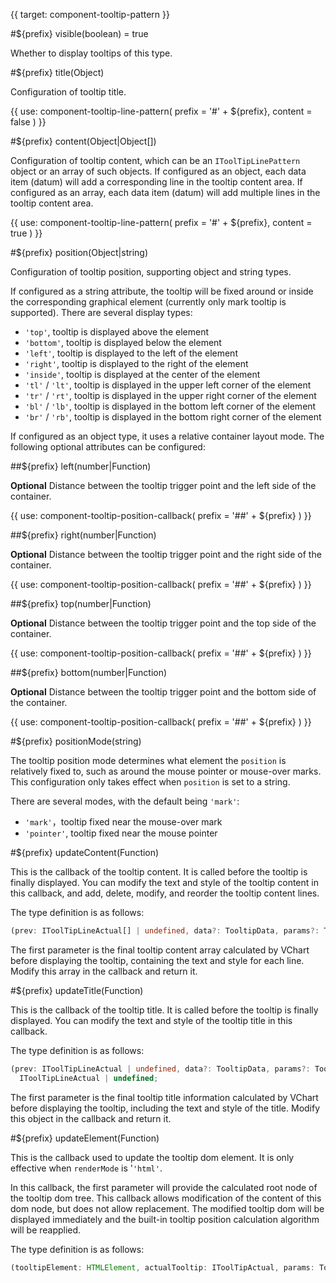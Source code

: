 {{ target: component-tooltip-pattern }}

<!-- ITooltipPattern -->

#${prefix} visible(boolean) = true

Whether to display tooltips of this type.

#${prefix} title(Object)

Configuration of tooltip title.

{{ use: component-tooltip-line-pattern(
  prefix = '#' + ${prefix},
  content = false
) }}

#${prefix} content(Object|Object[])

Configuration of tooltip content, which can be an `IToolTipLinePattern` object or an array of such objects. If configured as an object, each data item (datum) will add a corresponding line in the tooltip content area. If configured as an array, each data item (datum) will add multiple lines in the tooltip content area.

{{ use: component-tooltip-line-pattern(
  prefix = '#' + ${prefix},
  content = true
) }}

#${prefix} position(Object|string)

Configuration of tooltip position, supporting object and string types.

If configured as a string attribute, the tooltip will be fixed around or inside the corresponding graphical element (currently only mark tooltip is supported). There are several display types:

- `'top'`, tooltip is displayed above the element
- `'bottom'`, tooltip is displayed below the element
- `'left'`, tooltip is displayed to the left of the element
- `'right'`, tooltip is displayed to the right of the element
- `'inside'`, tooltip is displayed at the center of the element
- `'tl'` / `'lt'`, tooltip is displayed in the upper left corner of the element
- `'tr'` / `'rt'`, tooltip is displayed in the upper right corner of the element
- `'bl'` / `'lb'`, tooltip is displayed in the bottom left corner of the element
- `'br'` / `'rb'`, tooltip is displayed in the bottom right corner of the element

If configured as an object type, it uses a relative container layout mode. The following optional attributes can be configured:

##${prefix} left(number|Function)

**Optional** Distance between the tooltip trigger point and the left side of the container.

{{ use: component-tooltip-position-callback(
  prefix = '##' + ${prefix}
) }}

##${prefix} right(number|Function)

**Optional** Distance between the tooltip trigger point and the right side of the container.

{{ use: component-tooltip-position-callback(
  prefix = '##' + ${prefix}
) }}

##${prefix} top(number|Function)

**Optional** Distance between the tooltip trigger point and the top side of the container.

{{ use: component-tooltip-position-callback(
  prefix = '##' + ${prefix}
) }}

##${prefix} bottom(number|Function)

**Optional** Distance between the tooltip trigger point and the bottom side of the container.

{{ use: component-tooltip-position-callback(
  prefix = '##' + ${prefix}
) }}

#${prefix} positionMode(string)

The tooltip position mode determines what element the `position` is relatively fixed to, such as around the mouse pointer or mouse-over marks. This configuration only takes effect when `position` is set to a string.

There are several modes, with the default being `'mark'`:

- `'mark'`，tooltip fixed near the mouse-over mark
- `'pointer'`, tooltip fixed near the mouse pointer

#${prefix} updateContent(Function)

This is the callback of the tooltip content. It is called before the tooltip is finally displayed. You can modify the text and style of the tooltip content in this callback, and add, delete, modify, and reorder the tooltip content lines.

The type definition is as follows:

```ts
(prev: IToolTipLineActual[] | undefined, data?: TooltipData, params?: TooltipHandlerParams) => IToolTipLineActual[] | undefined;
```

The first parameter is the final tooltip content array calculated by VChart before displaying the tooltip, containing the text and style for each line. Modify this array in the callback and return it.

#${prefix} updateTitle(Function)

This is the callback of the tooltip title. It is called before the tooltip is finally displayed. You can modify the text and style of the tooltip title in this callback.

The type definition is as follows:

```ts
(prev: IToolTipLineActual | undefined, data?: TooltipData, params?: TooltipHandlerParams) =>
  IToolTipLineActual | undefined;
```

The first parameter is the final tooltip title information calculated by VChart before displaying the tooltip, including the text and style of the title. Modify this object in the callback and return it.

#${prefix} updateElement(Function)

This is the callback used to update the tooltip dom element. It is only effective when `renderMode` is '`'html'`.

In this callback, the first parameter will provide the calculated root node of the tooltip dom tree. This callback allows modification of the content of this dom node, but does not allow replacement. The modified tooltip dom will be displayed immediately and the built-in tooltip position calculation algorithm will be reapplied.

The type definition is as follows:

```ts
(tooltipElement: HTMLElement, actualTooltip: IToolTipActual, params: TooltipHandlerParams) => void
```
